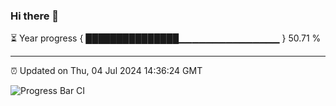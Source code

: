 ### Hi there 👋

⏳ Year progress { ███████████████▁▁▁▁▁▁▁▁▁▁▁▁▁▁▁ } 50.71 %

---

⏰ Updated on Thu, 04 Jul 2024 14:36:24 GMT

![Progress Bar CI](https://github.com/IshwaranRudhara/GIT-ACTION/workflows/Progress%20Bar%20CI/badge.svg)

